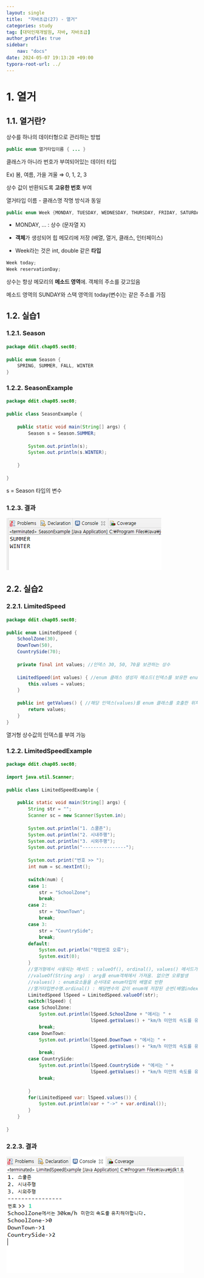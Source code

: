 ```yaml
---
layout: single
title:  "자바초급(27) - 열거"
categories: study
tag: [대덕인재개발원, 자바, 자바초급]
author_profile: true
sidebar:
    nav: "docs"
date: 2024-05-07 19:13:20 +09:00
typora-root-url: ../
---
```




# 1. 열거

## 1.1. 열거란? 

상수를 하나의 데이터형으로 관리하는 방법



```java
public enum 열거타입이름 { ... }
```



클래스가 아니라 번호가 부여되어있는 데이터 타입

Ex) 봄, 여름, 가을 겨울 ⇒ 0, 1, 2, 3

상수 값이 반환되도록 **고유한 번호** 부여

열거타입 이름 - 클래스명 작명 방식과 동일



```java
public enum Week {MONDAY, TUESDAY, WEDNESDAY, THURSDAY, FRIDAY, SATURDAY, SUNDAY}
```

- MONDAY, … : 상수 (문자열 X)

- **객체**가 생성되어 힙 메모리에 저장 (배열, 열거, 클래스, 인터페이스)

- Week라는 것은 int, double 같은 **타입**

```java
Week today;
Week reservationDay;
```

상수는 항상 메모리의 **메소드 영역**에. 객체의 주소를 갖고있음

메소드 영역의 SUNDAY와 스택 영역의 today(변수)는 같은 주소를 가짐



## 1.2. 실습1

### 1.2.1. Season

```java
package ddit.chap05.sec08;

public enum Season {
	SPRING, SUMMER, FALL, WINTER
}

```

### 1.2.2. SeasonExample

```java
package ddit.chap05.sec08;

public class SeasonExample {

	public static void main(String[] args) {
		Season s = Season.SUMMER;
		
		System.out.println(s);
		System.out.println(s.WINTER);

	}

}

```



s = Season 타입의 변수



### 1.2.3. 결과

![image-20240507190930805](/images/2024-05-07-study-java1-27/image-20240507190930805.png)



## 2.2. 실습2

### 2.2.1. LimitedSpeed

```java
package ddit.chap05.sec08;

public enum LimitedSpeed {
	SchoolZone(30),
	DownTown(50),
	CountrySide(70);
	
	private final int values; //인덱스 30, 50, 70을 보관하는 상수
	
	LimitedSpeed(int values) { //enum 클래스 생성자 메소드(인덱스를 보유한 enum 클래스)
		this.values = values;
	}
	
	public int getValues() { //해당 인덱스(values)를 enum 클래스를 호출한 위치에 반환
		return values;
	}
}


```

열거형 상수값의 인덱스를 부여 가능



### 1.2.2. LimitedSpeedExample

```java
package ddit.chap05.sec08;

import java.util.Scanner;

public class LimitedSpeedExample {

	public static void main(String[] args) {
		String str = "";
		Scanner sc = new Scanner(System.in);
		
		System.out.println("1. 스쿨죤");
		System.out.println("2. 시내주행");
		System.out.println("3. 시외주행");
		System.out.println("----------------");
		
		System.out.print("번호 >> ");
		int num = sc.nextInt();
		
		switch(num) {
		case 1:
			str = "SchoolZone";
			break;
		case 2:
			str = "DownTown";
			break;
		case 3: 
			str = "CountrySide";
			break;
		default:
			System.out.println("작업번호 오류");
			System.exit(0);
		}
		//열거형에서 사용되는 메서드 : valueOf(), ordinal(), values() 메서드가 가장 많이 사용
		//valueOf(String arg) : arg를 enum객체에서 가져옴. 없으면 오류발생
		//values() : enum요소들을 순서대로 enum타입의 배열로 반환
		//열거타입변수명.ordinal() : 해당변수의 값이 enum에 저장된 순번(배열index) 반환 
		LimitedSpeed lSpeed = LimitedSpeed.valueOf(str);
		switch(lSpeed) {
		case SchoolZone:
			System.out.println(lSpeed.SchoolZone + "에서는 " + 
							   lSpeed.getValues() + "km/h 미만의 속도를 유지해야합니다.");
			break;
		case DownTown:
			System.out.println(lSpeed.DownTown + "에서는 " + 
							   lSpeed.getValues() + "km/h 미만의 속도를 유지해야합니다.");
			break;
		case CountrySide:
			System.out.println(lSpeed.CountrySide + "에서는 " + 
							   lSpeed.getValues() + "km/h 미만의 속도를 유지해야합니다.");
			break;
			
		}
		for(LimitedSpeed var: lSpeed.values()) {
			System.out.println(var + "->" + var.ordinal());
		}
	}

}

```



### 2.2.3. 결과

![image-20240507191245915](/images/2024-05-07-study-java1-27/image-20240507191245915.png)
